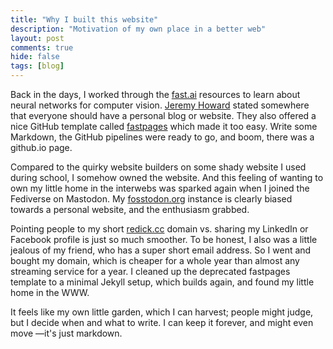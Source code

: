 ```yaml
---
title: "Why I built this website"
description: "Motivation of my own place in a better web"
layout: post
comments: true
hide: false
tags: [blog]
---
```


Back in the days, I worked through the [fast.ai](https://www.fast.ai/) resources to learn about neural networks for computer vision.
[Jeremy Howard](https://jeremy.fast.ai/) stated somewhere that everyone should have a personal blog or website.
They also offered a nice GitHub template called [fastpages](https://github.com/fastai/fastpages) which made it too easy.
Write some Markdown, the GitHub pipelines were ready to go, and boom, there was a github.io page.

Compared to the quirky website builders on some shady website I used during school, I somehow owned the website. 
And this feeling of wanting to own my little home in the interwebs was sparked again when I joined the Fediverse on Mastodon.
My [fosstodon.org](https://fosstodon.org/@tuebel) instance is clearly biased towards a personal website, and the enthusiasm grabbed.

Pointing people to my short [redick.cc](https://redick.cc) domain vs. sharing my LinkedIn or Facebook profile is just so much smoother.
To be honest, I also was a little jealous of my friend, who has a super short email address.
So I went and bought my domain, which is cheaper for a whole year than almost any streaming service for a year.
I cleaned up the deprecated fastpages template to a minimal Jekyll setup, which builds again, and found my little home in the WWW.

It feels like my own little garden, which I can harvest; people might judge, but I decide when and what to write.
I can keep it forever, and might even move —it's just markdown.